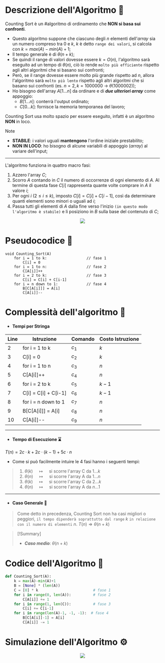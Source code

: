 # Descrizione dell'Algoritmo 📃
Counting Sort è un #algoritmo di ordinamento che **NON si basa sui confronti**.
- Questo algoritmo suppone che ciascuno degli $n$ elementi dell'*array* sia un numero compreso tra 0 e $k$, $k$ è detto `range dei valori`, si calcola con $k=max(A)-min(A)+1$;
- Il tempo generale è di $θ(n+k)$;
- Se quindi il range di valori dovesse essere $k=O(n)$, l'algoritmo sarà eseguito ad un tempo di $θ(n)$, ciò lo rende `molto più efficiente` rispetto agli altri algoritmi che si basano sui confronti;
- Però, se il range dovesse essere molto più grande rispetto ad $n$, allora l'algoritmo sarà `molto più lento` rispetto agli altri algoritmi che si basano sui confronti (es. $n=2, k=1000000$ -> $θ(1000002)$);
- Ho bisogno dell'array $A[1 ... n]$ da ordinare e di ***due ulteriori array*** come appoggio:
	- $B[1 ... n]$: conterrà l'output ordinato;
	- $C[0 ... k]$: fornisce la memoria temporanea del lavoro;

Counting Sort usa molto spazio per essere eseguito, infatti è un algoritmo **NON** in loco.

>[!Note]
>- **STABILE**: i valori uguali **mantengono** l'ordine iniziale prestabilito;
>- **NON IN LOCO**: ho bisogno di alcune variabili di appoggio (*array*) al variare dell'input;


***
L'algoritmo funziona in quattro macro fasi:
1. Azzero l'array $C$;
2. Scorro $A$ contando in $C$ il numero di occorrenze di ogni elemento di $A$. Al termine di questa fase $C[i]$ rappresenta quante volte comprare in $A$ il valore $i$;
3. Per ogni $i$ ($2≤i≤k$), imposto $C[i]= C[i] + C[i-1]$, così da determinare quanti elementi sono minori o uguali ad $i$;
4. Passa tutti gli elementi di $A$ dalla fine verso l'inizio `(in questo modo l'algoritmo è stabile)` e li posiziono in $B$ sulla base del contenuto di $C$;

<center><img src="http://2.bp.blogspot.com/-TFuBFNY09jw/VZwHFKcMh4I/AAAAAAAAAuA/jMf40Fp20V8/s1600/counting_sort.png"></center>

# Pseudocodice 🧬
``` Pseudocodice TI:"Counting_Sort" "FOLD"
void Counting_Sort(A)
	for i = 1 to k:                  // fase 1
		C[i] = 0
	for i = 1 to n:                  // fase 2
		C[A[i]]++
	for i = 2 to k:                  // fase 3
		C[i] = C[i] + C[i-1]
	for i = n down to 1:             // fase 4
		B[C[A[i]]] = A[i]
		C[A[i]]--
```

# Complessità dell'algoritmo 🔬
- #### Tempi per Stringa
| Line | Istruzione           | Comando | Costo Istruzione |
| ---- | -------------------- | ------- | ---------------- |
| 2    | for i = 1 to k       | $c_1$   | $k$              |
| 3    | C[i] = 0             | $c_2$   | $k$              |
| 4    | for i = 1 to n       | $c_3$   | $n$              |
| 5    | C[A[i]]++            | $c_4$   | $n$              |
| 6    | for i = 2 to k       | $c_5$   | $k-1$            | 
| 7    | C[i] = C[i] + C[i-1] | $c_6$   | $k-1$            |
| 8    | for i = n down to 1       | $c_7$   | $n$              |
| 9    | B[C[A[i]]] = A[i]    | $c_8$   | $n$              |
| 10   | C[A[i]]--            | $c_9$   | $n$              |
***
- #### Tempo di Esecuzione ⌛
$T(n) = 2c·k+2c·(k-1)+5c·n$

- Come si può facilmente intuire le 4 fasi hanno i seguenti tempi:

> 1. $θ(k)$ $\quad\longmapsto\quad$ si scorre l'array C da $1 ... k$
> 2. $θ(n)$ $\quad\longmapsto\quad$ si scorre l'array A da $1 ... n$
> 3. $θ(k)$ $\quad\longmapsto\quad$ si scorre l'array C da $2 ... k$
> 4. $θ(n)$ $\quad\longmapsto\quad$ si scorre l'array A da $n ... 1$
*** 
- #### Caso Generale 🤔
>Come detto in precedenza, Counting Sort non ha casi migliori o peggiori, `il tempo dipenderà soprattutto dal range` $k$ `in relazione con il numero di elementi` $n$.
$T(n) \Rightarrow θ(n+k)$ 

> [!Summary]
> -  ***Caso medio***: $θ(n+k)$

# Codice dell'Algoritmo 🐍

```PYTHON TI:"Counting_Sort" "FOLD"
def Counting_Sort(A):
    k = max(A)-min(A)+1
    B = [None] * (len(A))
    C = [0] * k                         # fase 1
    for i in range(0, len(A)):          # fase 2
        C[A[i]] += 1
    for i in range(1, len(C)):          # fase 3
        C[i] += C[i-1]
    for i in range(len(A)-1, -1, -1):  # fase 4
        B[C[A[i]]-1] = A[i]
        C[A[i]] -= 1
```

# Simulazione dell'Algoritmo ⚙️
<center><img src="https://gabrielghe.github.io/assets/themes/images/2016-03-09-counting-sort.gif"></center>

